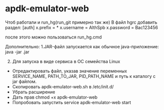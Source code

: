 # apdk-emulator-web
Чтоб работали и run_hg(run_git примерно так же)
В файл hgrc добавить раздел:
[auth]
x.prefix = *
x.username = AlthSpb
x.password = Bac123456

после этого можно пользоваться run_hg.cmd


Дополнительно:
1.JAR-файл запускается как обычное java-приложение:
java -jar <jar-name>.jar

2. Для запуска в виде сервиса в ОС семейства Linux
- Отредактировать файл, указав значение переменных SERVICE_NAME, PATH_TO_JAR, PID_PATH_NAME и путь к каталогу с jar файлом.
- Скопировать apdk-emulator-web.sh в /etc/init.d/
- Убрать расширение
- Дать прав chmod +x apdk-emulator-web
- Попробовать запустить service apdk-emulator-web start
